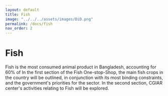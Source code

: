 ```yaml
---
layout: default
title: Fish
image: "../../../assets/images/DiD.png"
permalink: /docs/fish
nav_order: 2
---
```


# Fish

Fish is the most consumed animal product in Bangladesh, accounting for 60% of 
In the first section of the Fish One-stop-Shop, the main fish crops in the country will be outlined, in conjunction with its most binding constraints, and the government's priorities for the sector. In the second section, CGIAR center's activities relating to Fish will be explored.
